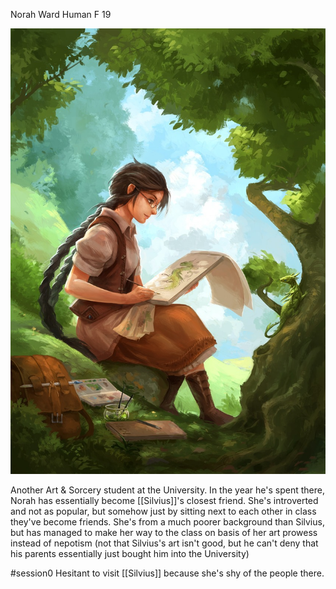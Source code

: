 Norah Ward 
Human F 19

![/Images/Norah%20Ward.jpg](/Images/Norah%20Ward.jpg)

Another Art & Sorcery student at the University. In the year he's spent there, Norah has essentially become [[Silvius]]'s closest friend. She's introverted and not as popular, but somehow just by sitting next to each other in class they've become friends. She's from a much poorer background than Silvius, but has managed to make her way to the class on basis of her art prowess instead of nepotism (not that Silvius's art isn't good, but he can't deny that his parents essentially just bought him into the University)

#session0
Hesitant to visit [[Silvius]] because she's shy of the people there.